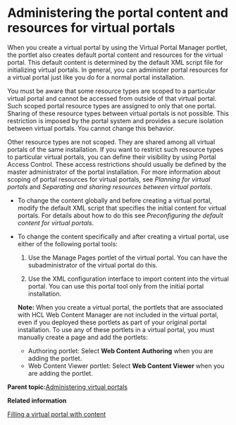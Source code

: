 # Administering the portal content and resources for virtual portals

When you create a virtual portal by using the Virtual Portal Manager portlet, the portlet also creates default portal content and resources for the virtual portal. This default content is determined by the default XML script file for initializing virtual portals. In general, you can administer portal resources for a virtual portal just like you do for a normal portal installation.

You must be aware that some resource types are scoped to a particular virtual portal and cannot be accessed from outside of that virtual portal. Such scoped portal resource types are assigned to only that one portal. Sharing of these resource types between virtual portals is not possible. This restriction is imposed by the portal system and provides a secure isolation between virtual portals. You cannot change this behavior.

Other resource types are not scoped. They are shared among all virtual portals of the same installation. If you want to restrict such resource types to particular virtual portals, you can define their visibility by using Portal Access Control. These access restrictions should usually be defined by the master administrator of the portal installation. For more information about scoping of portal resources for virtual portals, see *Planning for virtual portals* and *Separating and sharing resources between virtual portals*.

-   To change the content globally and before creating a virtual portal, modify the default XML script that specifies the initial content for virtual portals. For details about how to do this see *Preconfiguring the default content for virtual portals*.

-   To change the content specifically and after creating a virtual portal, use either of the following portal tools:

    1.  Use the Manage Pages portlet of the virtual portal. You can have the subadministrator of the virtual portal do this.

    2.  Use the XML configuration interface to import content into the virtual portal. You can use this portal tool only from the initial portal installation.

    **Note:** When you create a virtual portal, the portlets that are associated with HCL Web Content Manager are not included in the virtual portal, even if you deployed these portlets as part of your original portal installation. To use any of these portlets in a virtual portal, you must manually create a page and add the portlets:

    -   Authoring portlet: Select **Web Content Authoring** when you are adding the portlet.
    -   Web Content Viewer portlet: Select **Web Content Viewer** when you are adding the portlet.

**Parent topic:**[Administering virtual portals](../admin-system/advp_adm.md)

**Related information**  


[Filling a virtual portal with content](../admin-system/advp_tsk_fill_content.md)

